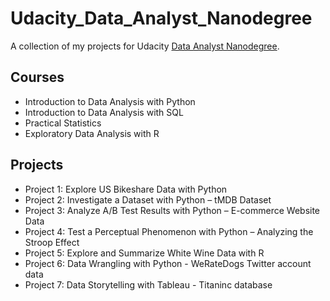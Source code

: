 # Udacity_Data_Analyst_Nanodegree

A collection of my projects for Udacity  [Data Analyst Nanodegree](https://www.udacity.com/course/data-analyst-nanodegree--nd002).

## Courses

* Introduction to Data Analysis with Python
* Introduction to Data Analysis with SQL
* Practical Statistics
* Exploratory Data Analysis with R

## Projects

* Project 1: Explore US Bikeshare Data with Python
* Project 2: Investigate a Dataset with Python – tMDB Dataset
* Project 3: Analyze A/B Test Results with Python – E-commerce Website Data
* Project 4: Test a Perceptual Phenomenon with Python – Analyzing the Stroop Effect
* Project 5: Explore and Summarize White Wine Data with R
* Project 6: Data Wrangling with Python - WeRateDogs Twitter account data
* Project 7: Data Storytelling with Tableau - Titaninc database
